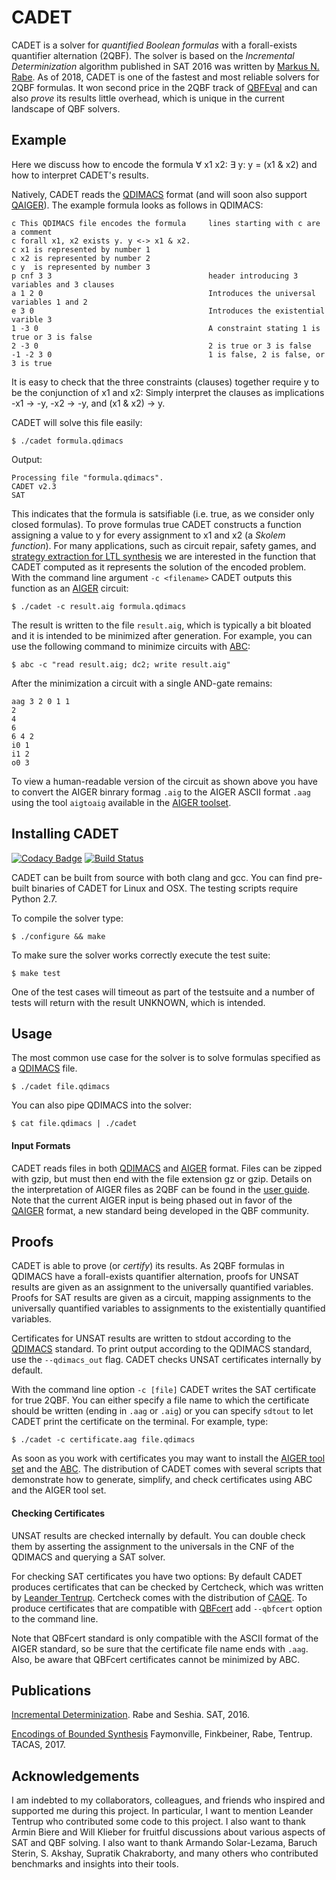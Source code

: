 
# CADET

CADET is a solver for _quantified Boolean formulas_ with a forall-exists quantifier alternation (2QBF). The solver is based on the _Incremental Determinization_ algorithm published in SAT 2016 was written by [Markus N. Rabe](https://people.eecs.berkeley.edu/~rabe/). As of 2018, CADET is one of the fastest and most reliable solvers for 2QBF formulas. It won second price in the 2QBF track of [QBFEval](http://www.qbflib.org/qbfeval17.php) and can also _prove_ its results little overhead, which is unique in the current landscape of QBF solvers. 

## Example

Here we discuss how to encode the formula ∀ x1 x2:  ∃ y:  y = (x1 & x2) and how to interpret CADET's results. 

Natively, CADET reads the [QDIMACS](http://www.qbflib.org/qdimacs.html) format (and will soon also support [QAIGER](https://github.com/ltentrup/QAIGER)). The example formula looks as follows in QDIMACS:

```qdimacs
c This QDIMACS file encodes the formula     lines starting with c are a comment
c forall x1, x2 exists y. y <-> x1 & x2.
c x1 is represented by number 1
c x2 is represented by number 2
c y  is represented by number 3
p cnf 3 3                                   header introducing 3 variables and 3 clauses
a 1 2 0                                     Introduces the universal variables 1 and 2
e 3 0                                       Introduces the existential varible 3
1 -3 0                                      A constraint stating 1 is true or 3 is false
2 -3 0                                      2 is true or 3 is false
-1 -2 3 0                                   1 is false, 2 is false, or 3 is true
```

It is easy to check that the three constraints (clauses) together require y to be the conjunction of x1 and x2: Simply interpret the clauses as implications -x1 -> -y, -x2 -> -y, and (x1 & x2) -> y.

CADET will solve this file easily:

```
$ ./cadet formula.qdimacs
```

Output:
```
Processing file "formula.qdimacs".
CADET v2.3
SAT
```

This indicates that the formula is satsifiable (i.e. true, as we consider only closed formulas).
To prove formulas true CADET constructs a function assigning a value to y for every assignment to x1 and x2 (a _Skolem function_). For many applications, such as circuit repair, safety games, and [strategy extraction for LTL synthesis](https://www.react.uni-saarland.de/publications/FFRT17.html) we are interested in the function that CADET computed as it represents the solution of the encoded problem. With the command line argument `-c <filename>` CADET outputs this function as an [AIGER](fmv.jku.at/aiger/) circuit: 

```
$ ./cadet -c result.aig formula.qdimacs
```

The result is written to the file `result.aig`, which is typically a bit bloated and it is intended to be minimized after generation. For example, you can use the following command to minimize circuits with [ABC](https://people.eecs.berkeley.edu/~alanmi/abc/):

```
$ abc -c "read result.aig; dc2; write result.aig"
```

After the minimization a circuit with a single AND-gate remains:

```aiger
aag 3 2 0 1 1
2
4
6
6 4 2
i0 1
i1 2
o0 3
```

To view a human-readable version of the circuit as shown above you have to convert the AIGER binrary formag `.aig` to the AIGER ASCII format `.aag` using the tool `aigtoaig` available in the [AIGER toolset](http://fmv.jku.at/aiger/aiger-1.9.9.tar.gz). 

## Installing CADET

[![Codacy Badge](https://api.codacy.com/project/badge/Grade/bfd02d3e1f7540d0ac920e4812bef953)](https://www.codacy.com/app/MarkusRabe/cadet?utm_source=github.com&utm_medium=referral&utm_content=MarkusRabe/cadet&utm_campaign=badger)
[![Build Status](https://travis-ci.org/MarkusRabe/cadet.svg?branch=master)](https://travis-ci.org/MarkusRabe/cadet)

CADET can be built from source with both clang and gcc. You can find pre-built binaries of CADET for Linux and OSX. The testing scripts require Python 2.7. 

To compile the solver type:

```
$ ./configure && make
```

To make sure the solver works correctly execute the test suite:

```
$ make test
```

One of the test cases will timeout as part of the testsuite and a number of tests will return with the result UNKNOWN, which is intended. 


## Usage

The most common use case for the solver is to solve formulas specified as a [QDIMACS](http://www.qbflib.org/qdimacs.html) file. 

```
$ ./cadet file.qdimacs
```

You can also pipe QDIMACS into the solver:

```
$ cat file.qdimacs | ./cadet
```

#### Input Formats

CADET reads files in both [QDIMACS](http://www.qbflib.org/qdimacs.html) and [AIGER](http://fmv.jku.at/papers/BiereHeljankoWieringa-FMV-TR-11-2.pdf) format. Files can be zipped with gzip, but must then end with the file extension gz or gzip. Details on the interpretation of AIGER files as 2QBF can be found in the [user guide](https://github.com/MarkusRabe/cadet/blob/master/docs/user_guide.pdf). Note that the current AIGER input is being phased out in favor of the [QAIGER](https://github.com/ltentrup/QAIGER) format, a new standard being developed in the QBF community. 

## Proofs

CADET is able to prove (or _certify_) its results. As 2QBF formulas in QDIMACS have a forall-exists quantifier alternation, proofs for UNSAT results are given as an assignment to the universally quantified variables. Proofs for SAT results are given as a circuit, mapping assignments to the universally quantified variables to assignments to the existentially quantified variables. 

Certificates for UNSAT results are written to stdout according to the [QDIMACS](http://www.qbflib.org/qdimacs.html) standard. To print output according to the QDIMACS standard, use the `--qdimacs_out` flag. CADET checks UNSAT certificates internally by default. 

With the command line option `-c [file]` CADET writes the SAT certificate for true 2QBF. You can either specify a file name to which the certificate should be written (ending in `.aag` or `.aig`) or you can specify `sdtout` to let CADET print the certificate on the terminal. For example, type:

```
$ ./cadet -c certificate.aag file.qdimacs
```

As soon as you work with certificates you may want to install the [AIGER tool set](http://fmv.jku.at/aiger/aiger-1.9.4.tar.gz) and the [ABC](https://people.eecs.berkeley.edu/~alanmi/abc/). The distribution of CADET comes with several scripts that demonstrate how to generate, simplify, and check certificates using ABC and the AIGER tool set.

#### Checking Certificates

UNSAT results are checked internally by default. You can double check them by asserting the assignment to the universals in the CNF of the QDIMACS and querying a SAT solver. 

For checking SAT certificates you have two options: By default CADET produces certificates that can be checked by Certcheck, which was written by [Leander Tentrup](https://www.react.uni-saarland.de/people/tentrup.html). Certcheck comes with the distribution of [CAQE](https://www.react.uni-saarland.de/tools/caqe/). To produce certificates that are compatible with [QBFcert](http://fmv.jku.at/qbfcert/) add `--qbfcert` option to the command line. 

Note that QBFcert standard is only compatible with the ASCII format of the AIGER standard, so be sure that the certificate file name ends with `.aag`. Also, be aware that QBFcert certificates cannot be minimized by ABC. 

## Publications

[Incremental Determinization](https://www.eecs.berkeley.edu/~rabe/IncrementalDeterminizationSAT2016.pdf). Rabe and Seshia. SAT, 2016. 

[Encodings of Bounded Synthesis](https://www.react.uni-saarland.de/publications/FFRT17.html) Faymonville, Finkbeiner, Rabe, Tentrup. TACAS, 2017.

## Acknowledgements

I am indebted to my collaborators, colleagues, and friends who inspired and supported me during this project. In particular, I want to mention Leander Tentrup who contributed some code to this project. I also want to thank Armin Biere and Will Klieber for fruitful discussions about various aspects of SAT and QBF solving. I also want to thank Armando Solar-Lezama, Baruch Sterin, S. Akshay, Supratik Chakraborty, and many others who contributed benchmarks and insights into their tools. 



